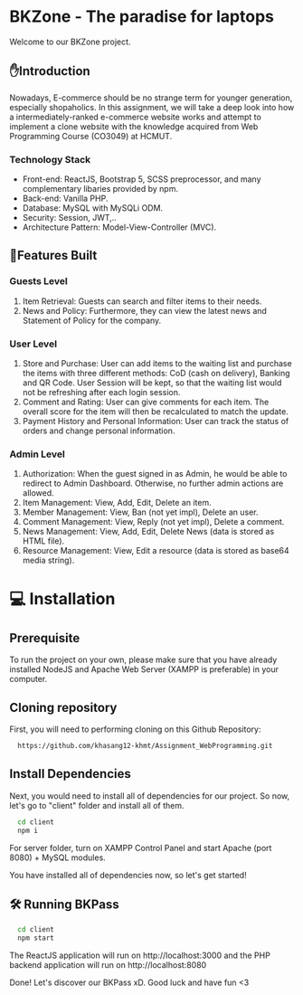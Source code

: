 # BKZone - The paradise for laptops
Welcome to our BKZone project.

## ✋Introduction 

Nowadays, E-commerce should be no strange term for younger generation, especially shopaholics. In this assignment, we will take a deep look into how a intermediately-ranked e-commerce website works and attempt to implement a clone website with the knowledge acquired from Web Programming Course (CO3049) at HCMUT.

### Technology Stack
* Front-end: ReactJS, Bootstrap 5, SCSS preprocessor, and many complementary libaries provided by npm.
* Back-end: Vanilla PHP.
* Database: MySQL with MySQLi ODM.
* Security: Session, JWT,..
* Architecture Pattern: Model-View-Controller (MVC).

## 🎯Features Built
### Guests Level
1. Item Retrieval: Guests can search and filter items to their needs.
2. News and Policy: Furthermore, they can view the latest news and Statement of Policy for the company.

### User Level
1. Store and Purchase: User can add items to the waiting list and purchase the items with three different methods: CoD (cash on delivery), Banking and QR Code. User Session will be kept, so that the waiting list would not be refreshing after each login session.
2. Comment and Rating: User can give comments for each item. The overall score for the item will then be recalculated to match the update.
3. Payment History and Personal Information: User can track the status of orders and change personal information.

### Admin Level
1. Authorization: When the guest signed in as Admin, he would be able to redirect to Admin Dashboard. Otherwise, no further admin actions are allowed.
2. Item Management: View, Add, Edit, Delete an item.
3. Member Management: View, Ban (not yet impl), Delete an user.
4. Comment Management: View, Reply (not yet impl), Delete a comment.
5. News Management: View, Add, Edit, Delete News (data is stored as HTML file).
6. Resource Management: View, Edit a resource (data is stored as base64 media string).

# 💻 Installation

## Prerequisite

To run the project on your own, please make sure that you have already installed NodeJS and Apache Web Server (XAMPP is preferable) in your computer.

## Cloning repository
First, you will need to performing cloning on this Github Repository:
```bash
  https://github.com/khasang12-khmt/Assignment_WebProgramming.git
```


## Install Dependencies
Next, you would need to install all of dependencies for our project. So now, let's go to "client" folder and install all of them.
```bash
  cd client
  npm i
```

For server folder, turn on XAMPP Control Panel and start Apache (port 8080) + MySQL modules.

You have installed all of dependencies now, so let's get started!

## 🛠 Running BKPass


```bash
  cd client
  npm start
```


The ReactJS application will run on http://localhost:3000 and the PHP backend application will run on http://localhost:8080


Done! Let's discover our BKPass xD. Good luck and have fun <3
